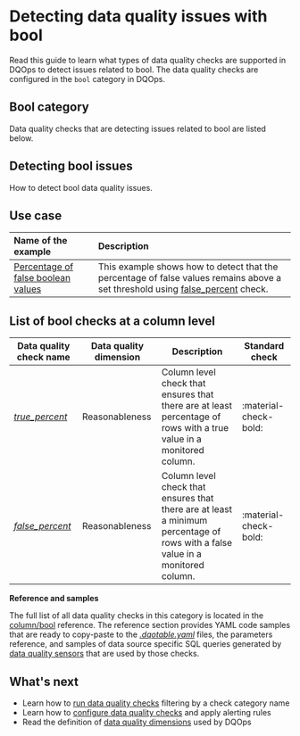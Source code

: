 # Detecting data quality issues with bool
Read this guide to learn what types of data quality checks are supported in DQOps to detect issues related to bool.
The data quality checks are configured in the `bool` category in DQOps.

## Bool category
Data quality checks that are detecting issues related to bool are listed below.

## Detecting bool issues
How to detect bool data quality issues.

## Use case
| **Name of the example**                                                                               | **Description**                                                                                                                                                            |
|:------------------------------------------------------------------------------------------------------|:---------------------------------------------------------------------------------------------------------------------------------------------------------------------------|
| [Percentage of false boolean values](../../examples/data-reasonability/percentage-of-false-values.md) | This example shows how to detect that the percentage of false values remains above a set threshold using [false_percent](../../checks/column/bool/false-percent.md) check. |

## List of bool checks at a column level
| Data quality check name | Data quality dimension | Description | Standard check |
|-------------------------|------------------------|-------------|-------|
|[*true_percent*](../../checks/column/bool/true-percent.md)|Reasonableness|Column level check that ensures that there are at least percentage of rows with a true value in a monitored column.|:material-check-bold:|
|[*false_percent*](../../checks/column/bool/false-percent.md)|Reasonableness|Column level check that ensures that there are at least a minimum percentage of rows with a false value in a monitored column.|:material-check-bold:|


**Reference and samples**

The full list of all data quality checks in this category is located in the [column/bool](../../checks/column/bool/index.md) reference.
The reference section provides YAML code samples that are ready to copy-paste to the [*.dqotable.yaml*](../../reference/yaml/TableYaml.md) files,
the parameters reference, and samples of data source specific SQL queries generated by [data quality sensors](../definition-of-data-quality-sensors.md)
that are used by those checks.

## What's next
- Learn how to [run data quality checks](../running-data-quality-checks.md#targeting-a-category-of-checks) filtering by a check category name
- Learn how to [configure data quality checks](../configuring-data-quality-checks-and-rules.md) and apply alerting rules
- Read the definition of [data quality dimensions](../data-quality-dimensions.md) used by DQOps
